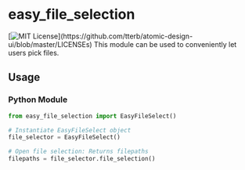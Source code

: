# easy_file_selection
[![MIT License](https://img.shields.io/apm/l/atomic-design-ui.svg?)](https://github.com/tterb/atomic-design-ui/blob/master/LICENSEs)
This module can be used to conveniently let users pick files.
## Usage
### Python Module
```python
from easy_file_selection import EasyFileSelect()

# Instantiate EasyFileSelect object
file_selector = EasyFileSelect()

# Open file selection: Returns filepaths
filepaths = file_selector.file_selection()

```
